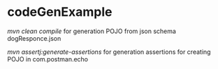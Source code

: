 # codeGenExample
*mvn clean compile* for generation POJO from json schema dogResponce.json 

*mvn assertj:generate-assertions* for generation assertions for creating POJO in com.postman.echo 
